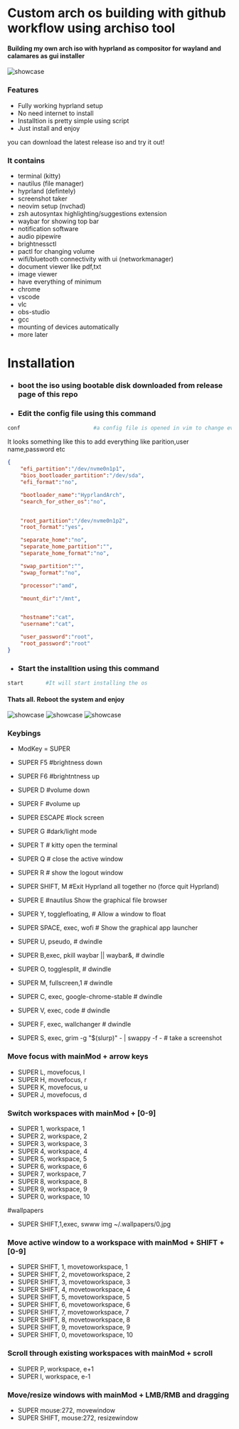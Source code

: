 # Custom arch os building with github workflow using archiso tool





#### Building my own arch iso with hyprland as compositor for wayland and calamares as gui installer


![showcase](wastes/demo.png)
### Features
- Fully working hyprland setup
- No need internet to install
- Installtion is pretty simple using script
- Just install and enjoy

you can download the latest release iso and try it out!

### It contains
- terminal (kitty)
- nautilus (file manager)
- hyprland (defintely)
- screenshot taker
- neovim setup (nvchad)
- zsh autosyntax highlighting/suggestions extension
- waybar for showing top bar
- notification software
- audio pipewire
- brightnessctl
- pactl for changing volume
- wifi/bluetooth connectivity with ui (networkmanager)
- document viewer like pdf,txt
- image viewer
- have everything of minimum
- chrome 
- vscode 
- vlc
- obs-studio
- gcc
- mounting of devices automatically
- more later


# Installation
-   ### boot the iso using bootable disk downloaded from release page of this repo

-   ### Edit the config file using this command
```bash
conf                       #a config file is opened in vim to change everything
```

It looks something like this to add everything like parition,user name,password etc

```json
{
    "efi_partition":"/dev/nvme0n1p1",
    "bios_bootloader_partition":"/dev/sda",
    "efi_format":"no",

    "bootloader_name":"HyprlandArch",
    "search_for_other_os":"no",


    "root_partition":"/dev/nvme0n1p2",
    "root_format":"yes",

    "separate_home":"no",
    "separate_home_partition":"",
    "separate_home_format":"no",

    "swap_partition":"",
    "swap_format":"no",

    "processor":"amd",

    "mount_dir":"/mnt",


    "hostname":"cat",
    "username":"cat",

    "user_password":"root",
    "root_password":"root"
}


```

-   ### Start the installtion using this command

```bash
start       #It will start installing the os
```
#### Thats all. Reboot the system and enjoy
![showcase](wastes/show.png)
![showcase](wastes/show2.png)
![showcase](wastes/show3.png)




### Keybings


- ModKey = SUPER


- SUPER F5  #brightness down
- SUPER F6   #brightntness up
- SUPER D #volume down
- SUPER F #volume up
- SUPER ESCAPE #lock screen
- SUPER G  #dark/light mode
- SUPER T # kitty open the terminal
- SUPER Q  # close the active window
- SUPER R  # show the logout window
- SUPER SHIFT, M  #Exit Hyprland all together no (force quit Hyprland)
- SUPER E  #nautilus Show the graphical file browser
- SUPER Y, togglefloating, # Allow a window to float
- SUPER SPACE, exec, wofi # Show the graphical app launcher
- SUPER U, pseudo, # dwindle
- SUPER B,exec, pkill waybar || waybar&, # dwindle
- SUPER O, togglesplit, # dwindle
- SUPER M, fullscreen,1 # dwindle
- SUPER C, exec, google-chrome-stable # dwindle
- SUPER V, exec, code  # dwindle
- SUPER F, exec, wallchanger  # dwindle
- SUPER S, exec, grim -g "$(slurp)" - | swappy -f - # take a screenshot

### Move focus with mainMod + arrow keys
- SUPER L, movefocus, l
- SUPER H, movefocus, r
- SUPER K, movefocus, u
- SUPER J, movefocus, d

### Switch workspaces with mainMod + [0-9]
- SUPER 1, workspace, 1
- SUPER 2, workspace, 2
- SUPER 3, workspace, 3
- SUPER 4, workspace, 4
- SUPER 5, workspace, 5
- SUPER 6, workspace, 6
- SUPER 7, workspace, 7
- SUPER 8, workspace, 8
- SUPER 9, workspace, 9
- SUPER 0, workspace, 10

#wallpapers
- SUPER SHIFT,1,exec, swww img ~/.wallpapers/0.jpg
### Move active window to a workspace with mainMod + SHIFT + [0-9]
- SUPER SHIFT, 1, movetoworkspace, 1
- SUPER SHIFT, 2, movetoworkspace, 2
- SUPER SHIFT, 3, movetoworkspace, 3
- SUPER SHIFT, 4, movetoworkspace, 4
- SUPER SHIFT, 5, movetoworkspace, 5
- SUPER SHIFT, 6, movetoworkspace, 6
- SUPER SHIFT, 7, movetoworkspace, 7
- SUPER SHIFT, 8, movetoworkspace, 8
- SUPER SHIFT, 9, movetoworkspace, 9
- SUPER SHIFT, 0, movetoworkspace, 10

### Scroll through existing workspaces with mainMod + scroll
- SUPER P, workspace, e+1
- SUPER I, workspace, e-1

### Move/resize windows with mainMod + LMB/RMB and dragging
- SUPER mouse:272, movewindow
- SUPER SHIFT, mouse:272, resizewindow



